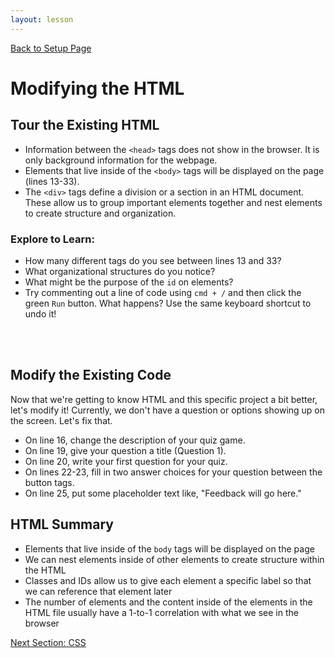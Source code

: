 ```yaml
---
layout: lesson
---
```


<a href="../">Back to Setup Page</a>

# Modifying the HTML

## Tour the Existing HTML

- Information between the `<head>` tags does not show in the browser. It is only background information for the webpage.
- Elements that live inside of the `<body>` tags will be displayed on the page (lines 13-33).
- The `<div>` tags define a division or a section in an HTML document. These allow us to group important elements together and nest elements to create structure and organization.

### Explore to Learn:
- How many different tags do you see between lines 13 and 33?
- What organizational structures do you notice?
- What might be the purpose of the `id` on elements?
- Try commenting out a line of code using `cmd + /` and then click the green `Run` button. What happens? Use the same keyboard shortcut to undo it!
<br>
<br>

<div class="try-it-new">
  <h2>Modify the Existing Code</h2>
  <p>Now that we're getting to know HTML and this specific project a bit better, let's modify it! Currently, we don't have a question or options showing up on the screen. Let's fix that.</p>
  <ul>
    <li>On line 16, change the description of your quiz game.</li>
    <li>On line 19, give your question a title (Question 1).</li>
    <li>On line 20, write your first question for your quiz.</li>
    <li>On lines 22-23, fill in two answer choices for your question between the button tags.</li>
    <li>On line 25, put some placeholder text like, "Feedback will go here."</li>
  </ul>
</div>

## HTML Summary

- Elements that live inside of the `body` tags will be displayed on the page
- We can nest elements inside of other elements to create structure within the HTML
- Classes and IDs allow us to give each element a specific label so that we can reference that element later
- The number of elements and the content inside of the elements in the HTML file usually have a 1-to-1 correlation with what we see in the browser

<a href="../css">Next Section: CSS</a>
